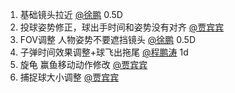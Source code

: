 1. 基础镜头拉近 [@徐鹏](undefined/xupeng-lnn8q)  0.5D
2. 投球姿势修正，球出手时间和姿势没有对齐 [@贾宾宾](undefined/u41884774)  
3. FOV调整 人物姿势不要遮挡镜头 [@徐鹏](undefined/xupeng-lnn8q)  0.5D
4. 子弹时间效果调整+球飞出拖尾 [@程鹏涛](undefined/chengpengtao-00l2t) 1d 
5. 旋龟 赢鱼移动动作修改 [@贾宾宾](undefined/u41884774) 
6. 捕捉球大小调整 [@贾宾宾](undefined/u41884774) 




